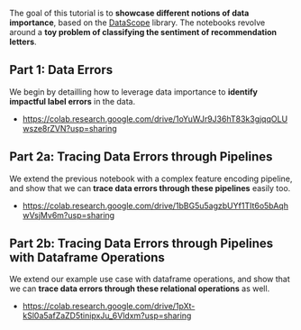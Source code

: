 The goal of this tutorial is to **showcase different notions of data importance**, based on the [DataScope](https://github.com/easeml/datascope) library. The notebooks revolve around a **toy problem of classifying the sentiment of recommendation letters**.

## Part 1: Data Errors

We begin by detailling how to leverage data importance to **identify impactful label errors** in the data.

 * https://colab.research.google.com/drive/1oYuWJr9J36hT83k3gjqqOLUwsze8rZVN?usp=sharing

## Part 2a: Tracing Data Errors through Pipelines

We extend the previous notebook with a complex feature encoding pipeline, and show that we can **trace data errors through these pipelines** easily too. 

* https://colab.research.google.com/drive/1bBG5u5agzbUYf1TIt6o5bAqhwVsjMv6m?usp=sharing

## Part 2b: Tracing Data Errors through Pipelines with Dataframe Operations

We extend our example use case with dataframe operations, and show that we can **trace data errors through these relational operations** as well.

* https://colab.research.google.com/drive/1pXt-kSl0a5afZaZD5tinipxJu_6Vldxm?usp=sharing
